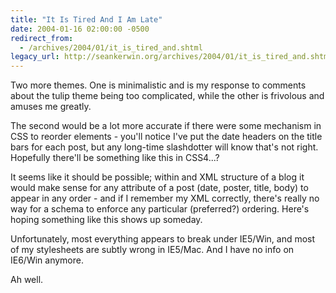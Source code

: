 ```yaml
---
title: "It Is Tired And I Am Late"
date: 2004-01-16 02:00:00 -0500
redirect_from:
  - /archives/2004/01/it_is_tired_and.shtml
legacy_url: http://seankerwin.org/archives/2004/01/it_is_tired_and.shtml
---
```

<p>Two more themes.  One is minimalistic and is my response to comments about the tulip theme being too complicated, while the other is frivolous and amuses me greatly.</p>

<p>The second would be a lot more accurate if there were some mechanism in CSS to reorder elements - you'll notice I've put the date headers on the title bars for each post, but any long-time slashdotter will know that's not right.  Hopefully there'll be something like this in CSS4...?</p>

<p>It seems like it should be possible; within and XML structure of a blog it would make sense for any attribute of a post (date, poster, title, body) to appear in any order - and if I remember my XML correctly, there's really no way for a schema to enforce any particular (preferred?) ordering.  Here's hoping something like this shows up someday.</p>

<p>Unfortunately, most everything appears to break under IE5/Win, and most of my stylesheets are subtly wrong in IE5/Mac.  And I have no info on IE6/Win anymore.</p>

<p>Ah well.</p>
